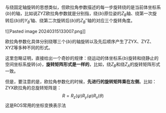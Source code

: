 与绕固定轴旋转的思想类似，但欧拉角参数描述的每一步旋转绕的是当前体坐标系$\{b\}$的轴，比如说ZYZ欧拉角参数就是分别指，绕$\{b\}$原位姿的$Z_B$轴、绕第一次旋转后$\{b\}$的$Y_B'$轴、绕第二次旋转后$\{b\}$的$Z_B''$轴的对应三个旋转角度。

![[Pasted image 20240315133007.png]]

欧拉角参数化具体分别绕哪三个$\{b\}$的轴旋转以及先后顺序产生了ZYX、ZYZ、XYZ等多种不同的形式。

这里忽略证明，直接给出一个奇妙的规律：绕运动的体坐标系$\{b\}$旋转和绕静止的空间坐标系旋转$\{a\}$，**旋转矩阵形式是一样的**，比如，绕$Z_B$和绕$Z_A$的旋转矩阵形式一致。

但是，要注意的是，欧拉角参数化的时候，**先进行的旋转矩阵乘在左侧**。比如：ZYX欧拉角的总旋转矩阵是：
$$R=R_z(\psi)R_y(\varphi)R_x(\theta)$$
这是ROS常用的坐标变换表示法

